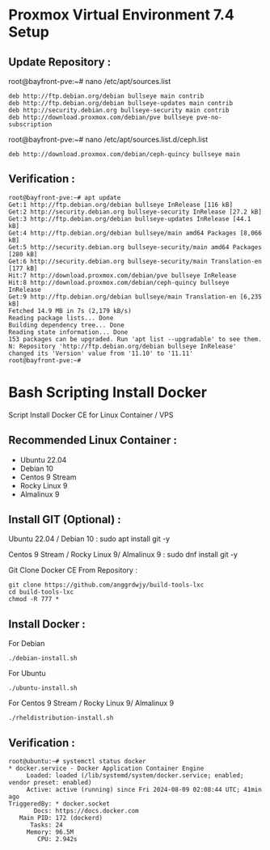 # Proxmox Virtual Environment 7.4 Setup
Update Repository :
---------------
root@bayfront-pve:~# nano /etc/apt/sources.list
```
deb http://ftp.debian.org/debian bullseye main contrib
deb http://ftp.debian.org/debian bullseye-updates main contrib
deb http://security.debian.org bullseye-security main contrib
deb http://download.proxmox.com/debian/pve bullseye pve-no-subscription
```
root@bayfront-pve:~# nano /etc/apt/sources.list.d/ceph.list
```
deb http://download.proxmox.com/debian/ceph-quincy bullseye main
```
Verification :
---------------
```
root@bayfront-pve:~# apt update
Get:1 http://ftp.debian.org/debian bullseye InRelease [116 kB]
Get:2 http://security.debian.org bullseye-security InRelease [27.2 kB]
Get:3 http://ftp.debian.org/debian bullseye-updates InRelease [44.1 kB]
Get:4 http://ftp.debian.org/debian bullseye/main amd64 Packages [8,066 kB]
Get:5 http://security.debian.org bullseye-security/main amd64 Packages [280 kB]
Get:6 http://security.debian.org bullseye-security/main Translation-en [177 kB]                                     
Hit:7 http://download.proxmox.com/debian/pve bullseye InRelease                                             
Hit:8 http://download.proxmox.com/debian/ceph-quincy bullseye InRelease   
Get:9 http://ftp.debian.org/debian bullseye/main Translation-en [6,235 kB]
Fetched 14.9 MB in 7s (2,179 kB/s)                                                                                              
Reading package lists... Done
Building dependency tree... Done
Reading state information... Done
153 packages can be upgraded. Run 'apt list --upgradable' to see them.
N: Repository 'http://ftp.debian.org/debian bullseye InRelease' changed its 'Version' value from '11.10' to '11.11'
root@bayfront-pve:~# 
```

# Bash Scripting Install Docker
Script Install Docker CE for Linux Container / VPS 

Recommended Linux Container : 
---------------
- Ubuntu 22.04
- Debian 10
- Centos 9 Stream
- Rocky Linux 9
- Almalinux 9

Install GIT (Optional) :
---------------
Ubuntu 22.04 / Debian 10 : sudo apt install git -y

Centos 9 Stream / Rocky Linux 9/ Almalinux 9 : sudo dnf install git -y 

Git Clone Docker CE From Repository :
```
git clone https://github.com/anggrdwjy/build-tools-lxc
cd build-tools-lxc
chmod -R 777 *
```

Install Docker :
-----------------
For Debian
```
./debian-install.sh
```
For Ubuntu
```
./ubuntu-install.sh              
```
For Centos 9 Stream / Rocky Linux 9/ Almalinux 9
```
./rheldistribution-install.sh
```

Verification :
---------------
```
root@ubuntu:~# systemctl status docker
* docker.service - Docker Application Container Engine
     Loaded: loaded (/lib/systemd/system/docker.service; enabled; vendor preset: enabled)
     Active: active (running) since Fri 2024-08-09 02:08:44 UTC; 41min ago
TriggeredBy: * docker.socket
       Docs: https://docs.docker.com
   Main PID: 172 (dockerd)
      Tasks: 24
     Memory: 96.5M
        CPU: 2.942s
```

